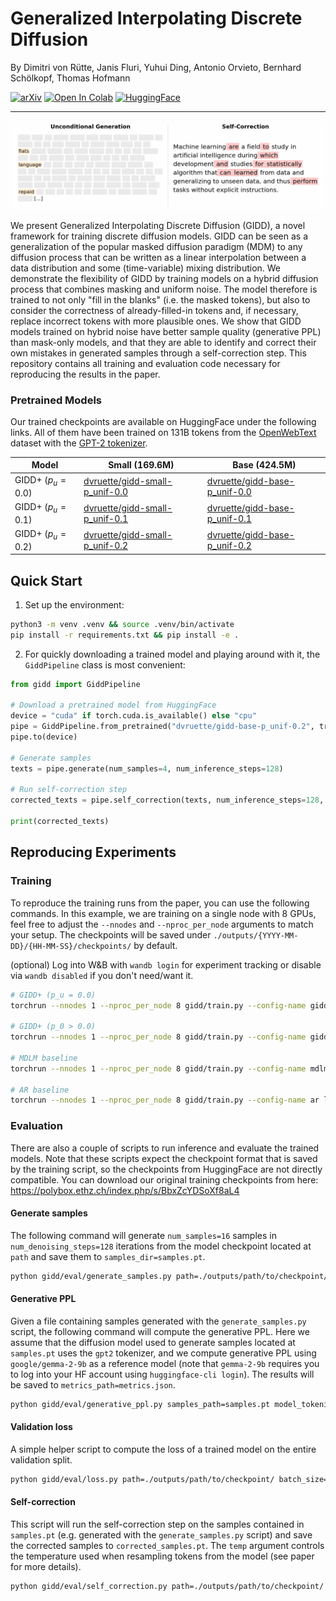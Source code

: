 # Generalized Interpolating Discrete Diffusion

By Dimitri von Rütte, Janis Fluri, Yuhui Ding, Antonio Orvieto, Bernhard Schölkopf, Thomas Hofmann

[![arXiv](https://img.shields.io/badge/arXiv-2503.04482-d22c2c.svg)](https://arxiv.org/abs/2503.04482)
[![Open In Colab](https://colab.research.google.com/assets/colab-badge.svg)](https://colab.research.google.com/drive/1Xv4RyZhXHkIpIZeMYahl_4kMthLxKdg_?usp=sharing)
[![HuggingFace](https://img.shields.io/badge/%F0%9F%A4%97%20HuggingFace-GIDD-f59a0c)](https://huggingface.co/collections/dvruette/generalized-interpolating-discrete-diffusion-67c6fc45663eafb85c6487af)

---

![animation](animation.gif)

We present Generalized Interpolating Discrete Diffusion (GIDD), a novel framework for training discrete diffusion models.
GIDD can be seen as a generalization of the popular masked diffusion paradigm (MDM) to any diffusion process that can be written as a linear interpolation between a data distribution and some (time-variable) mixing distribution.
We demonstrate the flexibility of GIDD by training models on a hybrid diffusion process that combines masking and uniform noise.
The model therefore is trained to not only "fill in the blanks" (i.e. the masked tokens), but also to consider the correctness of already-filled-in tokens and, if necessary, replace incorrect tokens with more plausible ones.
We show that GIDD models trained on hybrid noise have better sample quality (generative PPL) than mask-only models, and that they are able to identify and correct their own mistakes in generated samples through a self-correction step.
This repository contains all training and evaluation code necessary for reproducing the results in the paper.



### Pretrained Models
Our trained checkpoints are available on HuggingFace under the following links. All of them have been trained on 131B tokens from the [OpenWebText](https://huggingface.co/datasets/Skylion007/openwebtext) dataset with the [GPT-2 tokenizer](https://huggingface.co/openai-community/gpt2).

| Model | Small (169.6M) | Base (424.5M) |
|-------|-------|------|
| GIDD+ ($p_u = 0.0$) | [dvruette/gidd-small-p_unif-0.0](https://huggingface.co/dvruette/gidd-small-p_unif-0.0) | [dvruette/gidd-base-p_unif-0.0](https://huggingface.co/dvruette/gidd-base-p_unif-0.0) |
| GIDD+ ($p_u = 0.1$) | [dvruette/gidd-small-p_unif-0.1](https://huggingface.co/dvruette/gidd-small-p_unif-0.1) | [dvruette/gidd-base-p_unif-0.1](https://huggingface.co/dvruette/gidd-base-p_unif-0.1) |
| GIDD+ ($p_u = 0.2$) | [dvruette/gidd-small-p_unif-0.2](https://huggingface.co/dvruette/gidd-small-p_unif-0.2) | [dvruette/gidd-base-p_unif-0.2](https://huggingface.co/dvruette/gidd-base-p_unif-0.2) |


## Quick Start

1. Set up the environment:
```bash
python3 -m venv .venv && source .venv/bin/activate
pip install -r requirements.txt && pip install -e .
```

2. For quickly downloading a trained model and playing around with it, the `GiddPipeline` class is most convenient:

```python
from gidd import GiddPipeline

# Download a pretrained model from HuggingFace
device = "cuda" if torch.cuda.is_available() else "cpu"
pipe = GiddPipeline.from_pretrained("dvruette/gidd-base-p_unif-0.2", trust_remote_code=True)
pipe.to(device)

# Generate samples
texts = pipe.generate(num_samples=4, num_inference_steps=128)

# Run self-correction step
corrected_texts = pipe.self_correction(texts, num_inference_steps=128, early_stopping=True, temperature=0.1)

print(corrected_texts)
```


## Reproducing Experiments

### Training


To reproduce the training runs from the paper, you can use the following commands.
In this example, we are training on a single node with 8 GPUs, feel free to adjust the `--nnodes` and `--nproc_per_node` arguments to match your setup.
The checkpoints will be saved under `./outputs/{YYYY-MM-DD}/{HH-MM-SS}/checkpoints/` by default.

(optional) Log into W&B with `wandb login` for experiment tracking or disable via `wandb disabled` if you don't need/want it.

```bash
# GIDD+ (p_u = 0.0)
torchrun --nnodes 1 --nproc_per_node 8 gidd/train.py --config-name gidd logging.run_name="'small-gidd+-owt-pu=0.0'"

# GIDD+ (p_0 > 0.0)
torchrun --nnodes 1 --nproc_per_node 8 gidd/train.py --config-name gidd model.p_uniform=0.1 logging.run_name="'small-gidd+-owt-pu=0.1'"

# MDLM baseline
torchrun --nnodes 1 --nproc_per_node 8 gidd/train.py --config-name mdlm logging.run_name="'small-mdlm-owt'"

# AR baseline
torchrun --nnodes 1 --nproc_per_node 8 gidd/train.py --config-name ar logging.run_name="'small-ar-owt'"
```


### Evaluation

There are also a couple of scripts to run inference and evaluate the trained models.
Note that these scripts expect the checkpoint format that is saved by the training script, so the checkpoints from HuggingFace are not directly compatible.
You can download our original training checkpoints from here: https://polybox.ethz.ch/index.php/s/BbxZcYDSoXf8aL4

#### Generate samples
The following command will generate `num_samples=16` samples in `num_denoising_steps=128` iterations from the model checkpoint located at `path` and save them to `samples_dir=samples.pt`.
```bash
python gidd/eval/generate_samples.py path=./outputs/path/to/checkpoint/ samples_path=samples.pt num_samples=16 num_denoising_steps=128 batch_size=16
```

#### Generative PPL
Given a file containing samples generated with the `generate_samples.py` script, the following command will compute the generative PPL.
Here we assume that the diffusion model used to generate samples located at `samples.pt` uses the `gpt2` tokenizer, and we compute generative PPL using `google/gemma-2-9b` as a reference model (note that `gemma-2-9b` requires you to log into your HF account using `huggingface-cli login`).
The results will be saved to `metrics_path=metrics.json`.
```bash
python gidd/eval/generative_ppl.py samples_path=samples.pt model_tokenizer=gpt2 pretrained_model=google/gemma-2-9b batch_size=4 metrics_path=metrics.json
```

#### Validation loss
A simple helper script to compute the loss of a trained model on the entire validation split.
```bash
python gidd/eval/loss.py path=./outputs/path/to/checkpoint/ batch_size=32
```

#### Self-correction
This script will run the self-correction step on the samples contained in `samples.pt` (e.g. generated with the `generate_samples.py` script) and save the corrected samples to `corrected_samples.pt`.
The `temp` argument controls the temperature used when resampling tokens from the model (see paper for more details).
```bash
python gidd/eval/self_correction.py path=./outputs/path/to/checkpoint/ samples_path=samples.pt corrected_samples_path=corrected_samples.pt batch_size=16 num_denoising_steps=128 temp=0.1
```
